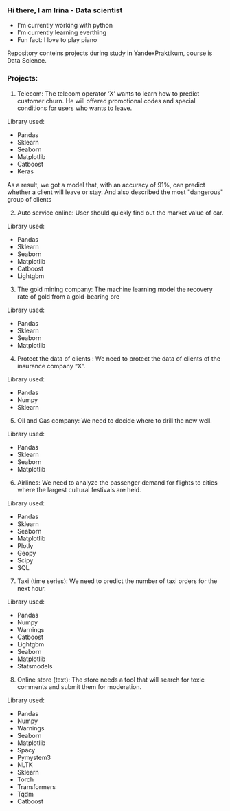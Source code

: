 ### Hi there, I am Irina - Data scientist

- I'm currently working with python
- I'm currently learning everthing
- Fun fact: I love to play piano



Repository conteins  projects during study in YandexPraktikum, course is Data Science.

### Projects:
1. Telecom: The telecom operator ‘X’ wants to learn how to predict customer churn. He will  offered promotional codes and special conditions for users who wants to leave.  

Library used:
- Pandas
- Sklearn
- Seaborn
- Matplotlib
- Catboost
- Keras


As a result, we got a model that, with an accuracy of 91%, can predict whether a client will leave or stay. 
And also described the most "dangerous" group of clients

2. Auto service online: User should quickly find out the market value of car.

Library used:
- Pandas
- Sklearn
- Seaborn
- Matplotlib
- Catboost
- Lightgbm

3. The gold mining company:  The machine learning model  the recovery rate of gold from a gold-bearing ore

Library used:
- Pandas
- Sklearn
- Seaborn
- Matplotlib

4. Protect the data of clients : We need to protect the data of clients of the insurance company “X”.

Library used:
- Pandas
- Numpy
- Sklearn

5. Oil and Gas company: We need to decide where to drill the new well.

Library used:
- Pandas
- Sklearn
- Seaborn
- Matplotlib

6. Airlines: We need to analyze the passenger demand for flights to cities where the largest cultural festivals are held.

Library used:

- Pandas
- Sklearn
- Seaborn
- Matplotlib
- Plotly
- Geopy
- Scipy
- SQL

7. Taxi (time series): We need to predict the number of taxi orders for the next hour. 

Library used:

- Pandas
- Numpy
- Warnings
- Catboost
- Lightgbm
- Seaborn
- Matplotlib
- Statsmodels

8. Online store (text): The store needs a tool that will search for toxic comments and submit them for moderation.

Library used:

- Pandas
- Numpy
- Warnings
- Seaborn
- Matplotlib
- Spacy
- Pymystem3
- NLTK
- Sklearn
- Torch
- Transformers
- Tqdm
- Catboost

